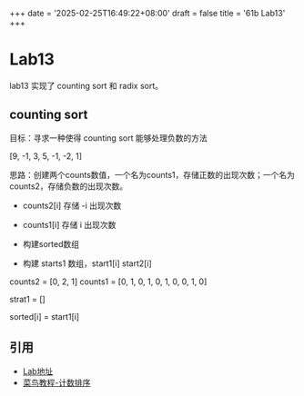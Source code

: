 +++
date = '2025-02-25T16:49:22+08:00'
draft = false
title = '61b Lab13'
+++

# Lab13 

lab13 实现了 counting sort 和 radix sort。

## counting sort

目标：寻求一种使得 counting sort 能够处理负数的方法

[9, -1, 3, 5, -1, -2, 1]

思路：创建两个counts数值，一个名为counts1，存储正数的出现次数；一个名为counts2，存储负数的出现次数。

- counts2[i] 存储 -i 出现次数
- counts1[i] 存储 i 出现次数

- 构建sorted数组
- 构建 starts1 数组，start1[i] start2[i]

counts2 = [0, 2, 1]
counts1 = [0, 1, 0, 1, 0, 1, 0, 0, 1, 0]

strat1 = []

sorted[i] = start1[i]

## 引用

- [Lab地址](https://sp18.datastructur.es/materials/lab/lab13/lab13)
- [菜鸟教程-计数排序](https://www.runoob.com/w3cnote/counting-sort.html)